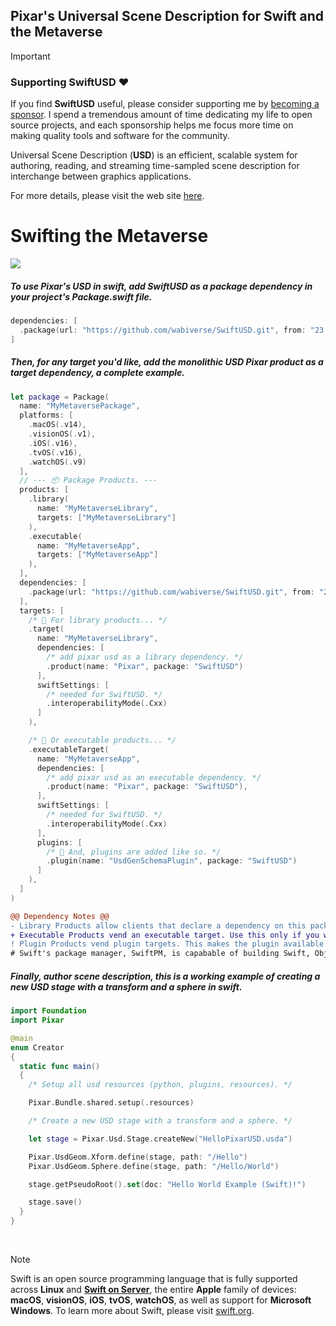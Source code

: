 ## Pixar's Universal Scene Description for Swift and the Metaverse

> [!IMPORTANT]
> ### Supporting SwiftUSD ❤️
> If you find **SwiftUSD** useful, please consider supporting me by [becoming a sponsor](https://github.com/sponsors/wabiverse). I spend a tremendous amount of time dedicating my life to open source projects, and each sponsorship helps me focus more time on making quality tools and software for the community.

Universal Scene Description (**USD**) is an efficient, scalable system for
authoring, reading, and streaming time-sampled scene description for
interchange between graphics applications.

For more details, please visit the web site [here](http://openusd.org).

# Swifting the Metaverse

<image src="https://www.dropbox.com/scl/fi/cmqz171jkketkvpyojtbx/swiftyusd.png?rlkey=rosui4p7dv410eqvztmynhz56&raw=1">

##### To use Pixar's USD in swift, add SwiftUSD as a package dependency in your project's Package.swift file.
```swift
dependencies: [
  .package(url: "https://github.com/wabiverse/SwiftUSD.git", from: "23.11.16"),
]
```


##### Then, for any target you'd like, add the monolithic USD **Pixar** product as a target dependency, a complete example.
```swift
let package = Package(
  name: "MyMetaversePackage",
  platforms: [
    .macOS(.v14),
    .visionOS(.v1),
    .iOS(.v16),
    .tvOS(.v16),
    .watchOS(.v9)
  ],
  // --- 📦 Package Products. ---
  products: [
    .library(
      name: "MyMetaverseLibrary",
      targets: ["MyMetaverseLibrary"]
    ),
    .executable(
      name: "MyMetaverseApp",
      targets: ["MyMetaverseApp"]
    ),
  ],
  dependencies: [
    .package(url: "https://github.com/wabiverse/SwiftUSD.git", from: "23.11.16")
  ],
  targets: [
    /* 📕 For library products... */
    .target(
      name: "MyMetaverseLibrary",
      dependencies: [
        /* add pixar usd as a library dependency. */
        .product(name: "Pixar", package: "SwiftUSD")
      ],
      swiftSettings: [
        /* needed for SwiftUSD. */
        .interoperabilityMode(.Cxx)
      ]
    ),

    /* 📗 Or executable products... */
    .executableTarget(
      name: "MyMetaverseApp",
      dependencies: [
        /* add pixar usd as an executable dependency. */
        .product(name: "Pixar", package: "SwiftUSD"),
      ],
      swiftSettings: [
        /* needed for SwiftUSD. */
        .interoperabilityMode(.Cxx)
      ],
      plugins: [
        /* 📙 And, plugins are added like so. */
        .plugin(name: "UsdGenSchemaPlugin", package: "SwiftUSD")
      ]
    ),
  ]
)
```

```diff
@@ Dependency Notes @@
- Library Products allow clients that declare a dependency on this package to use the package’s functionality.
+ Executable Products vend an executable target. Use this only if you want to make the executable available to clients.
! Plugin Products vend plugin targets. This makes the plugin available to clients that integrate the Swift package.
# Swift's package manager, SwiftPM, is capabable of building Swift, Objective-C/C++, and C/C++ code.
```

##### Finally, author scene description, this is a working example of creating a new USD stage with a transform and a sphere in swift.
```swift
import Foundation
import Pixar

@main
enum Creator
{
  static func main()
  {
    /* Setup all usd resources (python, plugins, resources). */

    Pixar.Bundle.shared.setup(.resources)

    /* Create a new USD stage with a transform and a sphere. */

    let stage = Pixar.Usd.Stage.createNew("HelloPixarUSD.usda")

    Pixar.UsdGeom.Xform.define(stage, path: "/Hello")
    Pixar.UsdGeom.Sphere.define(stage, path: "/Hello/World")

    stage.getPseudoRoot().set(doc: "Hello World Example (Swift)!")

    stage.save()
  }
}
```
<br>

> [!NOTE]
> Swift is an open source programming language that is fully supported across **Linux** and [**Swift on Server**](https://www.swift.org/server/), the entire **Apple** family of devices: **macOS**, **visionOS**, **iOS**, **tvOS**, **watchOS**, as well as support for **Microsoft Windows**. To learn more about Swift, please visit [swift.org](https://www.swift.org).

<br>
